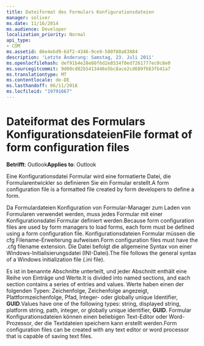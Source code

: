```yaml
---
title: Dateiformat des Formulars Konfigurationsdateien
manager: soliver
ms.date: 11/16/2014
ms.audience: Developer
localization_priority: Normal
api_type:
- COM
ms.assetid: 86e4ebd9-6df2-4346-9ce9-580f80a83884
description: 'Letzte Änderung: Samstag, 23. Juli 2011'
ms.openlocfilehash: def91b4e28e60f6d2e8534f0ed7261777ec0c8e0
ms.sourcegitcommit: 9d60cd82b5413446e5bc8ace2cd689f683fb41a7
ms.translationtype: MT
ms.contentlocale: de-DE
ms.lasthandoff: 06/11/2018
ms.locfileid: "19791667"
---
```

# <a name="file-format-of-form-configuration-files"></a><span data-ttu-id="7a226-103">Dateiformat des Formulars Konfigurationsdateien</span><span class="sxs-lookup"><span data-stu-id="7a226-103">File format of form configuration files</span></span>

<span data-ttu-id="7a226-104">**Betrifft**: Outlook</span><span class="sxs-lookup"><span data-stu-id="7a226-104">**Applies to**: Outlook</span></span> 
  
<span data-ttu-id="7a226-105">Eine Konfigurationsdatei Formular wird eine formatierte Datei, die Formularentwickler so definieren Sie ein Formular erstellt.</span><span class="sxs-lookup"><span data-stu-id="7a226-105">A form configuration file is a formatted file created by form developers to define a form.</span></span>
  
<span data-ttu-id="7a226-106">Da Formulardateien Konfiguration von Formular-Manager zum Laden von Formularen verwendet werden, muss jedes Formular mit einer Konfigurationsdatei Formular definiert werden.</span><span class="sxs-lookup"><span data-stu-id="7a226-106">Because form configuration files are used by form managers to load forms, each form must be defined using a form configuration file.</span></span> <span data-ttu-id="7a226-107">Konfigurationsdateien Formular müssen die cfg Filename-Erweiterung aufweisen.</span><span class="sxs-lookup"><span data-stu-id="7a226-107">Form configuration files must have the .cfg filename extension.</span></span> <span data-ttu-id="7a226-108">Die Datei befolgt die allgemeine Syntax von einer Windows-Initialisierungsdatei (INI-Datei).</span><span class="sxs-lookup"><span data-stu-id="7a226-108">The file follows the general syntax of a Windows initialization file (.ini file).</span></span> 

<span data-ttu-id="7a226-109">Es ist in benannte Abschnitte unterteilt, und jeder Abschnitt enthält eine Reihe von Einträge und Werte.</span><span class="sxs-lookup"><span data-stu-id="7a226-109">It is divided into named sections, and each section contains a series of entries and values.</span></span> <span data-ttu-id="7a226-110">Werte haben einen der folgenden Typen: Zeichenfolge, Zeichenfolge angezeigt, Plattformzeichenfolge, Pfad, Integer- oder globally unique Identifier, **GUID**.</span><span class="sxs-lookup"><span data-stu-id="7a226-110">Values have one of the following types: string, displayed string, platform string, path, integer, or globally unique identifier, **GUID**.</span></span> <span data-ttu-id="7a226-111">Formular Konfigurationsdateien können einen beliebigen Text-Editor oder Word-Prozessor, der die Textdateien speichern kann erstellt werden.</span><span class="sxs-lookup"><span data-stu-id="7a226-111">Form configuration files can be created with any text editor or word processor that is capable of saving text files.</span></span>
  

